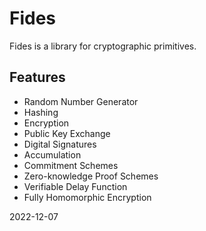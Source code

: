 # Fides

Fides is a library for cryptographic primitives.

## Features

- Random Number Generator
- Hashing
- Encryption
- Public Key Exchange
- Digital Signatures
- Accumulation
- Commitment Schemes
- Zero-knowledge Proof Schemes
- Verifiable Delay Function
- Fully Homomorphic Encryption

2022-12-07
